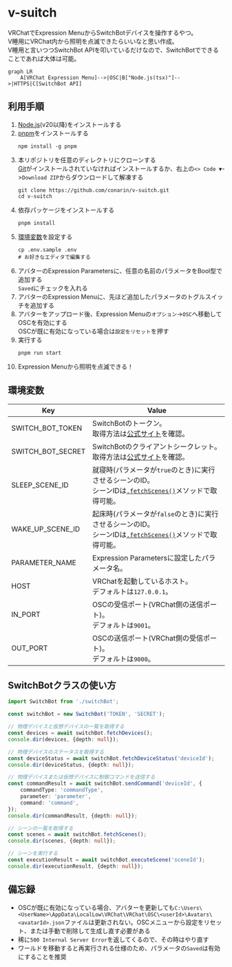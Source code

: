 # v-suitch
VRChatでExpression MenuからSwitchBotデバイスを操作するやつ。  
V睡用にVRChat内から照明を点滅できたらいいなと思い作成。  
V睡用と言いつつSwitchBot APIを叩いているだけなので、SwitchBotでできることであれば大体は可能。

```mermaid
graph LR
    A[VRChat Expression Menu]-->|OSC|B["Node.js(tsx)"]-->|HTTPS|C[SwitchBot API]
```

## 利用手順
1. [Node.js](https://nodejs.org)(v20以降)をインストールする
2. [pnpm](https://pnpm.io/ja)をインストールする
   ```
   npm install -g pnpm
   ```
3. 本リポジトリを任意のディレクトリにクローンする  
   [Git](https://www.git-scm.com/downloads)がインストールされていなければインストールするか、右上の`<> Code ▼`->`Download ZIP`からダウンロードして解凍する
   ```
   git clone https://github.com/conarin/v-suitch.git
   cd v-suitch
   ```
4. 依存パッケージをインストールする
   ```
   pnpm install
   ```
5. [環境変数](#環境変数)を設定する
   ```
   cp .env.sample .env
   # お好きなエディタで編集する
   ```
6. アバターのExpression Parametersに、任意の名前のパラメータをBool型で追加する  
   `Saved`にチェックを入れる
7. アバターのExpression Menuに、先ほど追加したパラメータのトグルスイッチを追加する
8. アバターをアップロード後、Expression Menuの`オプション`->`OSC`へ移動してOSCを有効にする  
   OSCが既に有効になっている場合は`設定をリセット`を押す
9. 実行する
   ```
   pnpm run start
   ```
10. Expression Menuから照明を点滅できる！

## 環境変数
| Key               | Value                                                                                                                                                                                        |
|-------------------|----------------------------------------------------------------------------------------------------------------------------------------------------------------------------------------------|
| SWITCH_BOT_TOKEN  | SwitchBotのトークン。<br/>取得方法は[公式サイト](https://support.switch-bot.com/hc/ja/articles/12822710195351-%E3%83%88%E3%83%BC%E3%82%AF%E3%83%B3%E3%81%AE%E5%8F%96%E5%BE%97%E6%96%B9%E6%B3%95)を確認。         |
| SWITCH_BOT_SECRET | SwitchBotのクライアントシークレット。<br/>取得方法は[公式サイト](https://support.switch-bot.com/hc/ja/articles/12822710195351-%E3%83%88%E3%83%BC%E3%82%AF%E3%83%B3%E3%81%AE%E5%8F%96%E5%BE%97%E6%96%B9%E6%B3%95)を確認。 |
| SLEEP_SCENE_ID    | 就寝時(パラメータが`true`のとき)に実行させるシーンのID。<br/>シーンIDは[`.fetchScenes()`](#SwitchBotクラスの使い方)メソッドで取得可能。                                                                                                  |
| WAKE_UP_SCENE_ID  | 起床時(パラメータが`false`のとき)に実行させるシーンのID。<br/>シーンIDは[`.fetchScenes()`](#SwitchBotクラスの使い方)メソッドで取得可能。                                                                                                 |
| PARAMETER_NAME    | Expression Parametersに設定したパラメータ名。                                                                                                                                                            |
| HOST              | VRChatを起動しているホスト。<br/>デフォルトは`127.0.0.1`。                                                                                                                                                     |
| IN_PORT           | OSCの受信ポート(VRChat側の送信ポート)。<br/>デフォルトは`9001`。                                                                                                                                                  |
| OUT_PORT          | OSCの送信ポート(VRChat側の受信ポート)。<br/>デフォルトは`9000`。                                                                                                                                                  |

## SwitchBotクラスの使い方
```ts
import SwitchBot from './switchBot';

const switchBot = new SwitchBot('TOKEN', 'SECRET');

// 物理デバイスと仮想デバイスの一覧を取得する
const devices = await switchBot.fetchDevices();
console.dir(devices, {depth: null});

// 物理デバイスのステータスを取得する
const deviceStatus = await switchBot.fetchDeviceStatus('deviceId');
console.dir(deviceStatus, {depth: null});

// 物理デバイスまたは仮想デバイスに制御コマンドを送信する
const commandResult = await switchBot.sendCommand('deviceId', {
    commandType: 'commandType',
    parameter: 'parameter',
    command: 'command',
});
console.dir(commandResult, {depth: null});

// シーンの一覧を取得する
const scenes = await switchBot.fetchScenes();
console.dir(scenes, {depth: null});

// シーンを実行する
const executionResult = await switchBot.executeScene('sceneId');
console.dir(executionResult, {depth: null});
```

## 備忘録
 - OSCが既に有効になっている場合、アバターを更新しても`C:\Users\<UserName>\AppData\LocalLow\VRChat\VRChat\OSC\<userId>\Avatars\<avatarId>.json`ファイルは更新されない。OSCメニューから設定をリセット、または手動で削除して生成し直す必要がある
 - 稀に`500 Internal Server Error`を返してくるので、その時はやり直す
 - ワールドを移動すると再実行される仕様のため、パラメータの`Saved`は有効にすることを推奨